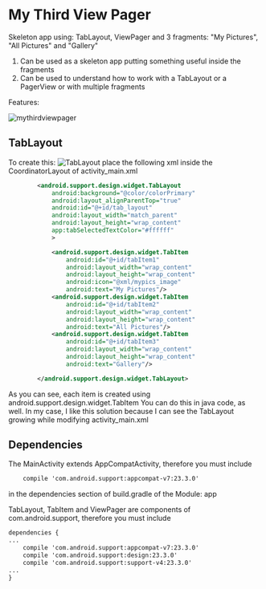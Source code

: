 # My Third View Pager
Skeleton app using: TabLayout, ViewPager and 3 fragments: "My Pictures", "All Pictures" and "Gallery"

1. Can be used as a skeleton app putting something useful inside the fragments
2. Can be used to understand how to work with a TabLayout or a PagerView or with multiple fragments

Features:

![mythirdviewpager](https://cloud.githubusercontent.com/assets/8282404/15268422/4e47526a-19de-11e6-8526-207e9d8e03e2.JPG)



## TabLayout
To create this:
![TabLayout](https://cloud.githubusercontent.com/assets/8282404/15269708/338e56e2-1a08-11e6-99fa-16095103c9fa.JPG)
place the following xml inside the CoordinatorLayout of activity_main.xml
```xml
        <android.support.design.widget.TabLayout
            android:background="@color/colorPrimary"
            android:layout_alignParentTop="true"
            android:id="@+id/tab_layout"
            android:layout_width="match_parent"
            android:layout_height="wrap_content"
            app:tabSelectedTextColor="#ffffff"
            >

            <android.support.design.widget.TabItem
                android:id="@+id/tabItem1"
                android:layout_width="wrap_content"
                android:layout_height="wrap_content"
                android:icon="@xml/mypics_image"
                android:text="My Pictures"/>
            <android.support.design.widget.TabItem
                android:id="@+id/tabItem2"
                android:layout_width="wrap_content"
                android:layout_height="wrap_content"
                android:text="All Pictures"/>
            <android.support.design.widget.TabItem
                android:id="@+id/tabItem3"
                android:layout_width="wrap_content"
                android:layout_height="wrap_content"
                android:text="Gallery"/>

        </android.support.design.widget.TabLayout>
```
As you can see, each item is created using android.support.design.widget.TabItem
You can do this in java code, as well. In my case, I like this solution because I can see the TabLayout growing while modifying activity_main.xml 


## Dependencies
The MainActivity extends AppCompatActivity, therefore you must include 
```xml
    compile 'com.android.support:appcompat-v7:23.3.0'
```
in the dependencies section of build.gradle of the Module: app
  
TabLayout, TabItem and ViewPager are components of com.android.support, therefore you must include 
```xml
dependencies {
...
    compile 'com.android.support:appcompat-v7:23.3.0'
    compile 'com.android.support:design:23.3.0'
    compile 'com.android.support:support-v4:23.3.0'
...
}

```


